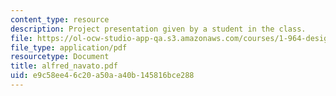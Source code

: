 ```yaml
---
content_type: resource
description: Project presentation given by a student in the class.
file: https://ol-ocw-studio-app-qa.s3.amazonaws.com/courses/1-964-design-for-sustainability-fall-2006/e9c58ee46c20a50aa40b145816bce288_alfred_navato.pdf
file_type: application/pdf
resourcetype: Document
title: alfred_navato.pdf
uid: e9c58ee4-6c20-a50a-a40b-145816bce288
---
```

